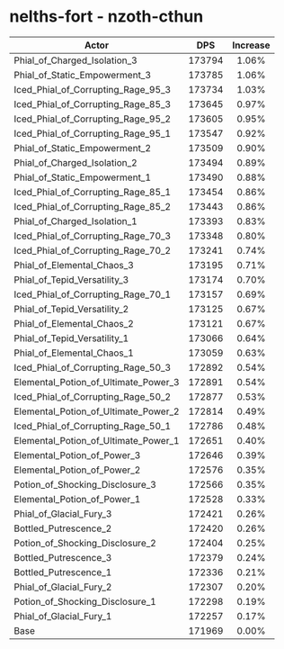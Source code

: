 # nelths-fort - nzoth-cthun
| Actor | DPS | Increase |
|---|:---:|:---:|
|Phial_of_Charged_Isolation_3|173794|1.06%|
|Phial_of_Static_Empowerment_3|173785|1.06%|
|Iced_Phial_of_Corrupting_Rage_95_3|173734|1.03%|
|Iced_Phial_of_Corrupting_Rage_85_3|173645|0.97%|
|Iced_Phial_of_Corrupting_Rage_95_2|173605|0.95%|
|Iced_Phial_of_Corrupting_Rage_95_1|173547|0.92%|
|Phial_of_Static_Empowerment_2|173509|0.90%|
|Phial_of_Charged_Isolation_2|173494|0.89%|
|Phial_of_Static_Empowerment_1|173490|0.88%|
|Iced_Phial_of_Corrupting_Rage_85_1|173454|0.86%|
|Iced_Phial_of_Corrupting_Rage_85_2|173443|0.86%|
|Phial_of_Charged_Isolation_1|173393|0.83%|
|Iced_Phial_of_Corrupting_Rage_70_3|173348|0.80%|
|Iced_Phial_of_Corrupting_Rage_70_2|173241|0.74%|
|Phial_of_Elemental_Chaos_3|173195|0.71%|
|Phial_of_Tepid_Versatility_3|173174|0.70%|
|Iced_Phial_of_Corrupting_Rage_70_1|173157|0.69%|
|Phial_of_Tepid_Versatility_2|173125|0.67%|
|Phial_of_Elemental_Chaos_2|173121|0.67%|
|Phial_of_Tepid_Versatility_1|173066|0.64%|
|Phial_of_Elemental_Chaos_1|173059|0.63%|
|Iced_Phial_of_Corrupting_Rage_50_3|172892|0.54%|
|Elemental_Potion_of_Ultimate_Power_3|172891|0.54%|
|Iced_Phial_of_Corrupting_Rage_50_2|172877|0.53%|
|Elemental_Potion_of_Ultimate_Power_2|172814|0.49%|
|Iced_Phial_of_Corrupting_Rage_50_1|172786|0.48%|
|Elemental_Potion_of_Ultimate_Power_1|172651|0.40%|
|Elemental_Potion_of_Power_3|172646|0.39%|
|Elemental_Potion_of_Power_2|172576|0.35%|
|Potion_of_Shocking_Disclosure_3|172566|0.35%|
|Elemental_Potion_of_Power_1|172528|0.33%|
|Phial_of_Glacial_Fury_3|172421|0.26%|
|Bottled_Putrescence_2|172420|0.26%|
|Potion_of_Shocking_Disclosure_2|172404|0.25%|
|Bottled_Putrescence_3|172379|0.24%|
|Bottled_Putrescence_1|172336|0.21%|
|Phial_of_Glacial_Fury_2|172307|0.20%|
|Potion_of_Shocking_Disclosure_1|172298|0.19%|
|Phial_of_Glacial_Fury_1|172257|0.17%|
|Base|171969|0.00%|

